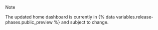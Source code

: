 > [!NOTE]
> The updated home dashboard is currently in {% data variables.release-phases.public_preview %} and subject to change.
